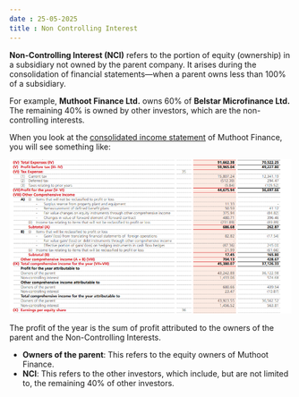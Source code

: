 ```yaml
---
date : 25-05-2025
title : Non Controlling Interest 
---
```


**Non-Controlling Interest (NCI)** refers to the portion of equity (ownership) in a subsidiary not owned by the parent company. It arises during the consolidation of financial statements—when a parent owns less than 100% of a subsidiary.

For example, **Muthoot Finance Ltd.** owns 60% of **Belstar Microfinance Ltd.** The remaining 40% is owned by other investors, which are the non-controlling interests.

When you look at the [consolidated income statement](https://cdn.muthootfinance.com/sites/default/files/files/2024-09/ANNUAL+REPORT+FOR+FY+2023-24.pdf) of Muthoot Finance, you will see something like:

![NCI](../../assets/muthoot_fin_NCI.png)

The profit of the year is the sum of profit attributed to the owners of the parent and the Non-Controlling Interests.

- **Owners of the parent**: This refers to the equity owners of Muthoot Finance.
- **NCI**: This refers to the other investors, which include, but are not limited to, the remaining 40% of other investors.


